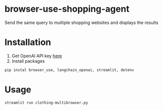 # browser-use-shopping-agent
Send the same query to multiple shopping websites and displays the results

# Installation
1. Get OpenAI API key [here](https://platform.openai.com/settings/organization/usage)
2. Install packages
```bash
pip instal browser_use, langchain_openai, streamlit, dotenv
```

# Usage
```bash
streamlit run clothing-multibrowser.py
```